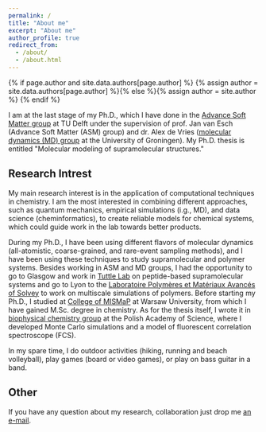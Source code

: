 ```yaml
---
permalink: /
title: "About me"
excerpt: "About me"
author_profile: true
redirect_from: 
  - /about/
  - /about.html
---
```


{% if page.author and site.data.authors[page.author] %}
  {% assign author = site.data.authors[page.author] %}{% else %}{% assign author = site.author %}
{% endif %}


I am at the last stage of my Ph.D., which I have done in the [Advance Soft Matter group](https://www.linkedin.com/company/advanced-soft-matter-tu-delft/) at TU Delft under the supervision of prof. Jan van Esch (Advance Soft Matter (ASM) group) and dr. Alex de Vries ([molecular dynamics (MD) group](https://www.rug.nl/research/molecular-dynamics/) at the University of Groningen). My Ph.D. thesis is entitled "Molecular modeling of supramolecular structures."

Research Intrest
------
My main research interest is in the application of computational techniques in chemistry.  I am the most interested in combining different approaches, such as quantum mechanics, empirical simulations (i.g., MD), and data science (cheminformatics), to create reliable models for chemical systems, which could guide work in the lab towards better products.

During my Ph.D., I have been using different flavors of molecular dynamics (all-atomistic, coarse-grained, and rare-event sampling methods), and I have been using these techniques to study supramolecular and polymer systems. Besides working in ASM and MD groups, I had the opportunity to go to Glasgow and work in [Tuttle Lab](http://tuttlelab.com/) on peptide-based supramolecular systems and go to Lyon to the [Laboratoire Polymères et Matériaux Avancés of Solvey](https://www.lpma-research.com/en/index.html) to work on multiscale simulations of polymers.  Before starting my Ph.D., I studied at [College of MISMaP](http://mismap.uw.edu.pl/) at Warsaw University, from which I have gained M.Sc. degree in chemistry. As for the thesis itself, I wrote it in [biophysical chemistry group](http://groups.ichf.edu.pl/ochab) at the Polish Academy of Science, where I developed Monte Carlo simulations and a model of fluorescent correlation spectroscope (FCS).

In my spare time, I do outdoor activities (hiking, running and beach volleyball), play games (board or video games), or play on bass guitar in a band.

Other
------
If you have any question about my research, collaboration just drop me <a href="mailto:{{ author.email }}">an e-mail</a>.
